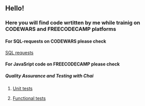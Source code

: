 ## Hello!
### Here you will find code wrtitten by me while trainig on CODEWARS and FREECODECAMP platforms

#### For SQL-requests on CODEWARS please check
[SQL requests](https://github.com/zvyaginamarina/it_incubator/blob/first_branch/SQL_request.txt)

#### For JavaSript code on FREECODECAMP please check

##### **Quality Assurance and Testing with Chai**
1. [Unit tests](https://github.com/zvyaginamarina/it_incubator/blob/main/1_unit-tests.js)

1. [Functional tests](https://github.com/zvyaginamarina/it_incubator/blob/main/2_functional-tests.js)
